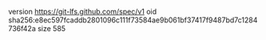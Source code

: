 version https://git-lfs.github.com/spec/v1
oid sha256:e8ec597fcaddb2801096c111f73584ae9b061bf37417f9487bd7c1284736f42a
size 585
